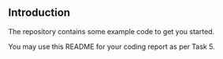 ## Introduction

The repository contains some example code to get you started.

You may use this README for your coding report as per Task 5.
